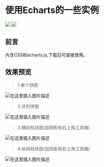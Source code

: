 # 使用Echarts的一些实例
![](https://img.shields.io/badge/license-MIT-success.svg)
[![](https://img.shields.io/badge/Blog-SL_World-orange.svg)](https://blog.csdn.net/SL_World)

## 前言
内含CSS和echarts.js,下载后可直接使用。

## 效果预览
> 1.单个饼图

![在这里插入图片描述](https://img-blog.csdnimg.cn/20190308110132334.png?x-oss-process=image/watermark,type_ZmFuZ3poZW5naGVpdGk,shadow_10,text_aHR0cHM6Ly9ibG9nLmNzZG4ubmV0L1NMX1dvcmxk,size_16,color_FFFFFF,t_70)

> 2.并列饼图

![在这里插入图片描述](https://img-blog.csdnimg.cn/20190308110150160.png?x-oss-process=image/watermark,type_ZmFuZ3poZW5naGVpdGk,shadow_10,text_aHR0cHM6Ly9ibG9nLmNzZG4ubmV0L1NMX1dvcmxk,size_16,color_FFFFFF,t_70)

> 3.横向柱状图(加阴影和右上角工具箱)

![在这里插入图片描述](https://img-blog.csdnimg.cn/20190308110108777.png?x-oss-process=image/watermark,type_ZmFuZ3poZW5naGVpdGk,shadow_10,text_aHR0cHM6Ly9ibG9nLmNzZG4ubmV0L1NMX1dvcmxk,size_16,color_FFFFFF,t_70)


> 4.纵向柱状图(加阴影和右上角工具箱)

![在这里插入图片描述](https://img-blog.csdnimg.cn/20190308110053778.png?x-oss-process=image/watermark,type_ZmFuZ3poZW5naGVpdGk,shadow_10,text_aHR0cHM6Ly9ibG9nLmNzZG4ubmV0L1NMX1dvcmxk,size_16,color_FFFFFF,t_70)
